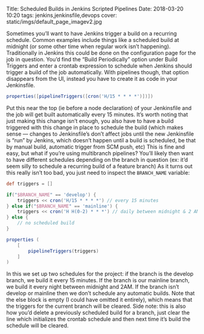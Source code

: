 Title: Scheduled Builds in Jenkins Scripted Pipelines
Date: 2018-03-20 10:20
tags: jenkins,jenkinsfile,devops
cover: static/imgs/default_page_imagev2.jpg

Sometimes you’ll want to have Jenkins trigger a build on a recurring schedule. Common examples include things like a
scheduled build at midnight (or some other time when regular work isn’t happening).  Traditionally in Jenkins this could
be done on the configuration page for the job in question. You’d find the “Build Periodically” option under Build
Triggers and enter a crontab expression to schedule when Jenkins should trigger a build of the job automatically.  With
pipelines though, that option disappears from the UI, instead you have to create it as code in your Jenkinsfile.

```groovy
properties([pipelineTriggers([cron('H/15 * * * *')])])
```

Put this near the top (ie before a node declaration) of your Jenkinsfile and the job will get built automatically every
15 minutes. It’s worth noting that just making this change isn’t enough, you also have to have a build triggered with
this change in place to schedule the build (which makes sense — changes to Jenkinsfile’s don’t affect jobs until the new
Jenkinsfile is “run” by Jenkins, which doesn’t happen until a build is scheduled, be that by manual build, automatic
trigger from SCM push, etc)
This is fine and easy, but what if you’re using multibranch pipelines?  You’ll likely then want to have different
schedules depending on the branch in question (ex: it’d seem silly to schedule a recurring build of a feature branch)
As it turns out this really isn’t too bad, you just need to inspect the `BRANCH_NAME` variable:

```groovy
def triggers = []

if("$BRANCH_NAME" == 'develop') {
    triggers << cron('H/15 * * * *') // every 15 minutes
} else if("$BRANCH_NAME" == 'mainline') {
    triggers << cron('H H(0-2) * * *') // daily between midnight & 2 AM
} else {
    // no scheduled build
}

properties (
    [
        pipelineTriggers(triggers)
    ]
)
```

In this we set up two schedules for the project: if the branch is the develop branch, we build it every 15 minutes.  If
the branch is our mainline branch, we build it every night between midnight and 2AM. If the branch isn’t develop or mainline
then we don’t schedule any automatic builds. Note that the else block is empty (I could have omitted it entirely), which
means that the triggers for the current branch will be cleared. Side note: this is also how you’d delete a previously
scheduled build for a branch, just clear the line which initializes the crontab schedule and then next time it’s build
the schedule will be cleared.

